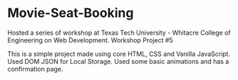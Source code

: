 # Movie-Seat-Booking

Hosted a series of workshop at Texas Tech University - Whitacre College of Engineering on Web Development. Workshop Project #5

This is a simple project made using core HTML, CSS and Vanilla JavaScript. Used DOM JSON for Local Storage. Used some basic animations and has a confirmation page.
